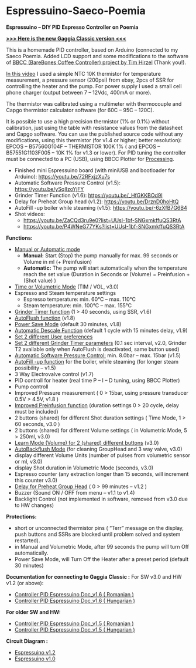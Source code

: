 # Espressuino-Saeco-Poemia
**Espressuino – DIY PID Espresso Controller on Poemia**

[**>>> Here is the new Gaggia Classic version <<<**](https://github.com/cyberelectronics/Espressuino-Gaggia-Classic)

This is a homemade PID controller, based on Arduino (connected to my Saeco Poemia.
Added LCD support and some modifications to the software of [BBCC (BareBones Coffee Controller) project by Tim Hirzel](http://playground.arduino.cc/Main/BarebonesPIDForEspresso) (Thank you!).

[In this video](https://youtu.be/DuDwQY8FdDg) I used a simple NTC 10K thermistor for temperature measurement, a pressure sensor (200psi) from ebay, 2pcs of SSR for controlling the heater and the pump. For power supply I used a small cell phone charger (output between 7 – 12Vdc, 400mA or more).

The thermistor was calibrated using a multimeter with thermocouple and Capgo thermistor calculator software (for 60C – 95C – 120C).

It is possible to use a high precision thermistor (1% or 0.1%) without calibration, just using the table with resistance values from the datasheet and Capgo software. You can use the  published source code without any modifications, using this thermistor (for v1.4 or higher; better resolution): EPCOS – B57560G104F – THERMISTOR 100K 1%  ( and EPCOS – B57551G1103F005 – 10K 1% for v1.3 or lower).
For PID tuning the controller must be connected to a PC (USB), using BBCC Plotter for [Processing](http://processing.org/).

- Finished mini Espressuino board (with miniUSB and bootloader for Arduino): https://youtu.be/72RFxjzXu7s
- Automatic Software Pressure Control (v1.5): https://youtu.be/ySqIIzoYjFY
- Grinder Timer Function  (v1.6): https://youtu.be/_HfGKKBOd9I
- Delay for Preheat Group head (v1.2): https://youtu.be/DrznD0hoHtQ
- AutoFill -up boiler while steaming (v1.5): https://youtu.be/-6zXfB7G6B4
- Shot videos:
   - https://youtu.be/ZaCQd3ru9e0?list=UUsI-1bf-SNGxmkffuQS3RtA
   - https://youtu.be/P4WNeG77YKs?list=UUsI-1bf-SNGxmkffuQS3RtA
 
**Functions:**

- [Manual or Automatic mode](http://youtu.be/DuDwQY8FdDg)
  - **Manual:**  Start (Stop) the pump manually for max. 99 seconds or Volume in ml (+ Preinfusion)
  - **Automatic:** The pump will start automatically when the temperature reach the set value (Duration in Seconds or (Volume) = Preinfusion + (Shot value) )
- [Time or Volumetric Mode](http://youtu.be/Kw45bSvZ_xM) (TIM / VOL, v3.0)
- Espresso and Steam temperature settings
     - Espresso temperature:  min. 60°C  –  max. 110°C
     - Steam temperature:      min. 100°C  –  max. 155°C
- [Grinder Timer function](http://youtu.be/_HfGKKBOd9I) (1 > 40 seconds, using SSR,  v1.6)
- [AutoFlush function](http://youtu.be/HFyjEgGiXRI) (v1.8)
- [Power Save Mode](http://youtu.be/HFyjEgGiXRI) (default 30 minutes, v1.8)
- [Automatic Descale Function](http://youtu.be/AEIfKNq4NL8) (default 1 cycle with 15 minutes delay, v1.9)
- [Set 2 different User preferences](http://youtu.be/gyKxrWVTUnU)
- [Set 2 different Grinder Timer parameters](http://youtu.be/gyKxrWVTUnU) (0.1 sec interval, v2.0, Grinder T2 available only when AutoFlush is deactivated, same button used)
- [Automatic Software Pressure Control:](http://youtu.be/ySqIIzoYjFY)    min. 8.0bar – max. 15bar (v1.5)
- [AutoFill -up function](http://youtu.be/-6zXfB7G6B4) for the boiler, while steaming (for longer steam possibility – v1.5)
- 3 Way Electrovalve control (v1.7)
- PID controll for heater (real time P – I – D tuning, using BBCC Plotter)
- Pump controll
- Improved Pressure measurement ( 0 > 15bar, using pressure transducer 0.5V > 4.5V, v1.8 )
- [Improved Preinfusion function](http://youtu.be/HFyjEgGiXRI) (duration settings  0 > 20 cycle, delay must be included)
- 2 buttons (shared) for different Shot duration settings ( Time Mode, 1 > 60 seconds, v3.0 )
- 2 buttons (shared) for different Volume settings ( in Volumetric Mode, 5 > 250ml, v3.0)
- [Learn Mode (Volume) for 2 (shared) different buttons](http://youtu.be/x6J6yWfXBuo) (v3.0)
- [AutoBackflush Mode](http://youtu.be/8K8InC9s4Uk) (for cleaning GroupHead and 3 way valve, v3.0)
- display different Volume Units (number of pulses from volumetric sensor or ml, v3.0)
- display Shot duration in Volumetric Mode (seconds, v3.0)
- Espresso counter (any extraction longer than 15 seconds, will increment this counter v3.0)
- [Delay for Preheat Group Head](http://www.youtube.com/watch?v=DrznD0hoHtQ) ( 0 > 99 minutes – v1.2 )
- Buzzer (Sound ON / OFF from menu – v1.1 to v1.4)
- Backlight Control (not implemented in software, removed from v3.0 due to HW changes)

**Protections:** 
- short or unconnected thermistor pins ( “Terr” message on the display, push buttons and SSRs  are blocked until problem solved and system restarted).
- in Manual and Volumetric Mode, after 99 seconds the pump will turn Off automatically.
- Power Save Mode, will Turn Off the Heater after a preset period (default 30 minutes)

**Documentation for connecting to Gaggia Classic :**
For SW v3.0 and HW v1.2 (or above):
- [Controller PID Espressuino Doc_v1.6 ( Romanian )]()
- [Controller PID Espressuino Doc_v1.6 ( Hungarian )]()

**For older SW and HW:**

- [Controller PID Espressuino Doc_v1.5 ( Romanian )]()
- [Controller PID Espressuino Doc_v1.5 ( Hungarian )]() 

**Circuit Diagram :**
- [Espressuino v1.2]()
- [Espressuino v1.0]()

